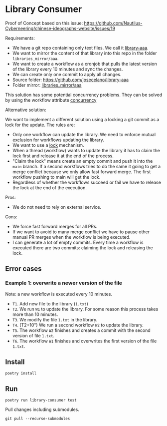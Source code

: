 # Library Consumer

Proof of Concept based on this issue: <https://github.com/Nautilus-Cyberneering/chinese-ideographs-website/issues/19>

Requirements:

- We have a git repo containing only text files. We call it [library-aaa](https://github.com/josecelano/library-aaa).
- We want to mirror the content of that library into this repo in the folder `libraries_mirror/aaa`.
- We want to create a workflow as a cronjob that pulls the latest version of the library every 10 minutes and sync the changes.
- We can create only one commit to apply all changes.
- Source folder: <https://github.com/josecelano/library-aaa>
- Folder mirror: [libraries_mirror/aaa](./libraries_mirror/aaa)

This solution has some potential concurrency problems. They can be solved by using the workflow attribute [concurrency](https://docs.github.com/en/actions/learn-github-actions/workflow-syntax-for-github-actions#concurrency)

Alternative solution:

We want to implement a different solution using a locking a git commit as a lock for the update. The rules are:

- Only one workflow can update the library. We need to enforce mutual exclusion for workflows updating the library.
- We want to use a [lock](https://en.wikipedia.org/wiki/Lock_(computer_science)) mechanism.
- When a thread (workflow) wants to update the library it has to claim the lock first and release it at the end of the process.
- "Claim the lock" means create an empty commit and push it into the `main` branch. If a second workflows tries to do the same it going to get a merge conflict because we only allow fast forward merge. The first workflow pushing to main will get the lock.
- Regardless of whether the workflows succeed or fail we have to release the lock at the end of the execution.

Pros:

- We do not need to rely on external service.

Cons:

- We force fast forward merges for all PRs.
- If we want to avoid to many merge conflict we have to pause other manual PR merges when the workflow is being executed.
- I can generate a lot of empty commits. Every time a workflow is executed there are two commits: claiming the lock and releasing the lock.

## Error cases

### Example 1: overwrite a newer version of the file

Note: a new workflow is executed every 10 minutes.

- `T1`. Add new file to the library (`1.txt`)
- `T2`. We run `W1` to update the library. For some reason this process takes more than 10 minutes.
- `T3`. We modify the file `1.txt` in the library.
- `T4`. (T2+10") We run a second workflow `W2` to update the library.
- `T5`. The workflow `W2` finishes and creates a commit with the second version of file `1.txt`.
- `T6`. The workflow `W1` finishes and overwrites the first version of the file `1.txt`.

## Install

```shell
poetry install
```

## Run

```shell
poetry run library-consumer test
```

Pull changes including submodules.

```shell
git pull --recurse-submodules
```
